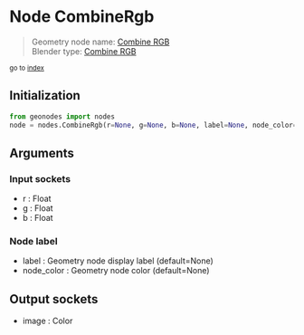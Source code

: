 
# Node CombineRgb

> Geometry node name: [Combine RGB](https://docs.blender.org/manual/en/latest/modeling/geometry_nodes/color/combine_rgb.html)<br>
  Blender type: [Combine RGB](https://docs.blender.org/api/current/bpy.types.ShaderNodeCombineRGB.html)
  
<sub>go to [index](/docs/index.md)</sub>

## Initialization

```python
from geonodes import nodes
node = nodes.CombineRgb(r=None, g=None, b=None, label=None, node_color=None)
```



## Arguments


### Input sockets

- r : Float
- g : Float
- b : Float

### Node label

- label : Geometry node display label (default=None)
- node_color : Geometry node color (default=None)

## Output sockets

- image : Color
